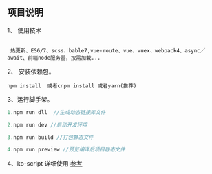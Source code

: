 ## 项目说明
1、 使用技术
```text

 热更新、ES6/7、scss、bable7,vue-route、vue、vuex、webpack4、async／await、前端node服务器，按需加载...

```

2、 安装依赖包。
```
npm install  或者cnpm install 或者yarn(推荐)

```

3、运行脚手架。
 ```js
 1.npm run dll  //生成动态链接库文件

 2.npm run dev //启动开发环境

 3.npm run build //打包静态文件

 4.npm run preview //预览编译后项目静态文件

 ```

4、ko-script  详细使用 [参考](https://www.npmjs.com/package/ko-script) 